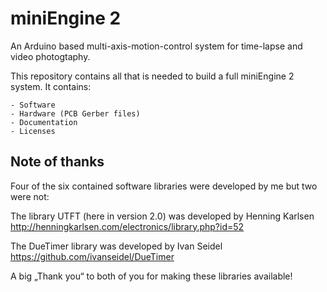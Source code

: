 
miniEngine 2
============

An Arduino based multi-axis-motion-control system for time-lapse and video photogtaphy.

This repository contains all that is needed to build a full miniEngine 2 system. It contains:

	- Software
	- Hardware (PCB Gerber files)
	- Documentation
	- Licenses

Note of thanks
--------------

Four of the six contained software libraries were developed by me but two were not:

The library UTFT (here in version 2.0) was developed by Henning Karlsen
http://henningkarlsen.com/electronics/library.php?id=52

The DueTimer library was developed by Ivan Seidel 
https://github.com/ivanseidel/DueTimer

A big „Thank you“ to both of you for making these libraries available!





